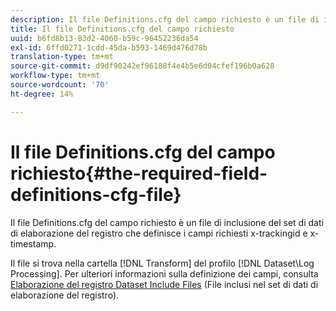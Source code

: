 ```yaml
---
description: Il file Definitions.cfg del campo richiesto è un file di inclusione del set di dati di elaborazione del registro che definisce i campi richiesti x-trackingid e x-timestamp.
title: Il file Definitions.cfg del campo richiesto
uuid: b6fd8b13-83d2-4060-b59c-96452236da54
exl-id: 6ffd0271-1cdd-45da-b593-1469d476d78b
translation-type: tm+mt
source-git-commit: d9df90242ef96188f4e4b5e6d04cfef196b0a628
workflow-type: tm+mt
source-wordcount: '70'
ht-degree: 14%

---
```


# Il file Definitions.cfg del campo richiesto{#the-required-field-definitions-cfg-file}

Il file Definitions.cfg del campo richiesto è un file di inclusione del set di dati di elaborazione del registro che definisce i campi richiesti x-trackingid e x-timestamp.

Il file si trova nella cartella [!DNL Transform] del profilo [!DNL Dataset\Log Processing]. Per ulteriori informazioni sulla definizione dei campi, consulta [Elaborazione del registro Dataset Include Files](../../../../home/c-dataset-const-proc/c-dataset-inc-files/c-types-dataset-inc-files/c-log-proc-dataset-inc-files/c-log-proc-dataset-inc-files.md#concept-999475a22519432e98844622ca95b6ab) (File inclusi nel set di dati di elaborazione del registro).
